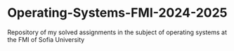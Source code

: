 # Operating-Systems-FMI-2024-2025
Repository of my solved assignments in the subject of operating systems at the FMI of Sofia University
